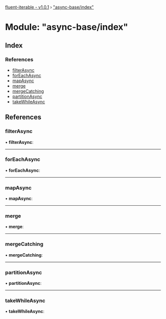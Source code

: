[fluent-iterable - v1.0.1](../README.md) › ["async-base/index"](_async_base_index_.md)

# Module: "async-base/index"

## Index

### References

* [filterAsync](_async_base_index_.md#filterasync)
* [forEachAsync](_async_base_index_.md#foreachasync)
* [mapAsync](_async_base_index_.md#mapasync)
* [merge](_async_base_index_.md#merge)
* [mergeCatching](_async_base_index_.md#mergecatching)
* [partitionAsync](_async_base_index_.md#partitionasync)
* [takeWhileAsync](_async_base_index_.md#takewhileasync)

## References

###  filterAsync

• **filterAsync**:

___

###  forEachAsync

• **forEachAsync**:

___

###  mapAsync

• **mapAsync**:

___

###  merge

• **merge**:

___

###  mergeCatching

• **mergeCatching**:

___

###  partitionAsync

• **partitionAsync**:

___

###  takeWhileAsync

• **takeWhileAsync**:
